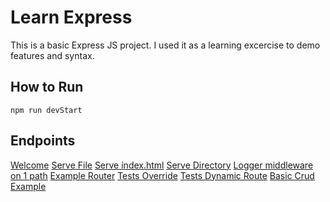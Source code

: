 # Learn Express
This is a basic Express JS project.  I used it as a learning excercise to demo features and syntax.

## How to Run
```
npm run devStart
```

## Endpoints
[Welcome](localhost:3000/)
[Serve File](localhost:3000/exampleFileDownload)
[Serve index.html](localhost:3000/helloworld)
[Serve Directory](localhost:3000/helloworld/test.txt)
[Logger middleware on 1 path](localhost:3000/loggerTest)
[Example Router](localhost:3000/example)
[Tests Override](localhost:3000/example/dynamic/override)
[Tests Dynamic Route](localhost:3000/example/dynamic/ANY_PARAM)
[Basic Crud Example](localhost:3000/example/CRUD/ANY_PARAM)


